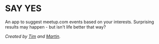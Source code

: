 # SAY YES

An app to suggest meetup.com events based on your interests. Surprising results may happen - but isn't life better that way?

*Created by [Tim](https://github.com/theshuo) and [Martin](https://github.com/weblemur/).*
